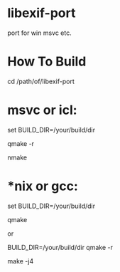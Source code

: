 libexif-port
============

port for win msvc etc.


How To Build
=============
cd /path/of/libexif-port

msvc or icl:
=
set BUILD_DIR=/your/build/dir

qmake -r

nmake



*nix or gcc:
=
set BUILD_DIR=/your/build/dir

qmake

or 

BUILD_DIR=/your/build/dir qmake -r

make -j4
